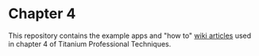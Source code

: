 <h1>Chapter 4</h1>


This repository contains the example apps and "how to" [wiki articles](https://github.com/TiProBook/Chapter-4-Examples/wiki) used in chapter 4 of Titanium Professional Techniques.

